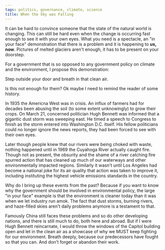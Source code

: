 ```yaml
---
tags: politics, governance, climate, science
title: When the Sky was Falling
---
```

It can be hard to convince someone that the state of the natural world is changing.
This can still be hard even when the change is occurring fast enough to see it with your own eyes.
What you need is a spectacle, an "in your face" demonstration that there is a problem and it is happening to **us, now**.
Pictures of melted glaciers aren't enough, it has to be present on your doorstep.

For a government that is so opposed to any government policy on climate and the environment, I propose this demonstration:

Step outside your door and breath in that clean air.

Is this not enough for them?
Ok maybe I need to remind the reader of some history.

In 1935 the Americna West was in crisis.
An influx of farmers had for decades been abusing the soil (to some extent unknowingly) to grow their crops.
On March 21, concerned politician Hugh Bennett was informed that a gigantic dust storm was sweeping east.
He timed a speech to Congress to finish as the storm entered into Washington D.C. itself.
His fellow politicians could no longer ignore the news reports, they had been forced to see with their own eyes.

Later though people knew that our rivers were being choked with waste, nothing happened until in 1969 the Cuyahoga River actually caught fire.
Though not as present, the obsurity and the shame of a river catching fire spurred action that has cleaned up much of our waterways and other environmentally impacted regions.
Similarly it wasn't until Los Angeles had become a national joke for its air quality that action was taken to improve it, including instituting the highest vehicle emissions standards in the country.

Why do I bring up these events from the past?
Because if you want to know why the government should be involved in environmental policy, the large "in your face" example is that the environment is cleaner today than it was when we let industry run amok.
The fact that dust storms, burning rivers, and haze-filled skies aren't daily problems anymore is a testament to that.

Famously China still faces these problems and so do other developing nations, and there is still much to do, both here and abroad.
But if I were Hugh Bennett reincarnate, I would throw the windows of the Capitol building open and let in the clean air as a showcase of why we MUST keep fighting for our environment.
Breath deeply, because our predecessors have fought so that you can.
And don't forget or abandon their work.

